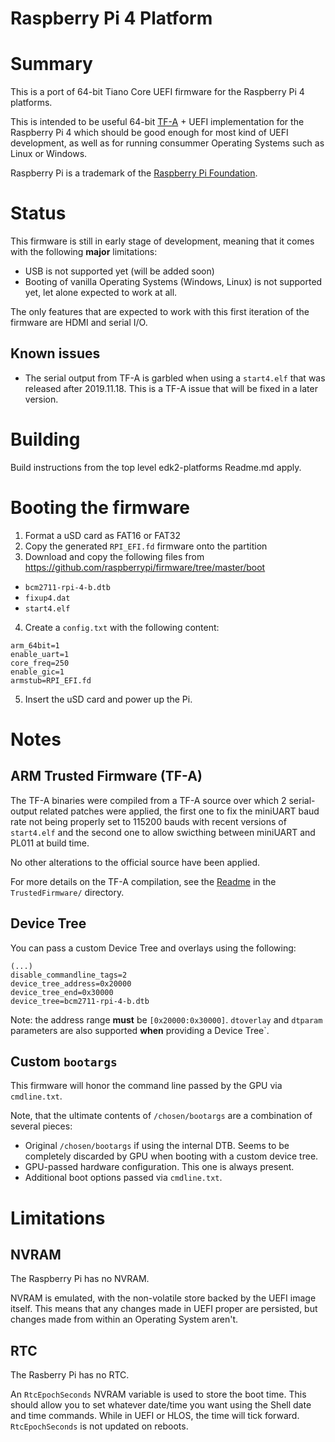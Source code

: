 Raspberry Pi 4 Platform
=======================

# Summary

This is a port of 64-bit Tiano Core UEFI firmware for the Raspberry Pi 4 platforms.

This is intended to be useful 64-bit [TF-A](https://www.trustedfirmware.org/) +
UEFI implementation for the Raspberry Pi 4 which should be good enough for most
kind of UEFI development, as well as for running consummer Operating Systems
such as Linux or Windows.

Raspberry Pi is a trademark of the [Raspberry Pi Foundation](https://www.raspberrypi.org).

# Status

This firmware is still in early stage of development, meaning that it comes with
the following __major__ limitations:

- USB is not supported yet (will be added soon)
- Booting of vanilla Operating Systems (Windows, Linux) is not supported yet,
  let alone expected to work at all.

The only features that are expected to work with this first iteration of the
firmware are HDMI and serial I/O.

## Known issues

- The serial output from TF-A is garbled when using a `start4.elf` that was
  released after 2019.11.18. This is a TF-A issue that will be fixed in a
  later version.

# Building

Build instructions from the top level edk2-platforms Readme.md apply.

# Booting the firmware

1. Format a uSD card as FAT16 or FAT32
2. Copy the generated `RPI_EFI.fd` firmware onto the partition
3. Download and copy the following files from https://github.com/raspberrypi/firmware/tree/master/boot
  - `bcm2711-rpi-4-b.dtb`
  - `fixup4.dat`
  - `start4.elf`
4. Create a `config.txt` with the following content:
  ```
  arm_64bit=1
  enable_uart=1
  core_freq=250
  enable_gic=1
  armstub=RPI_EFI.fd
  ```
5. Insert the uSD card and power up the Pi.

# Notes

## ARM Trusted Firmware (TF-A)

The TF-A binaries were compiled from a TF-A source over which 2 serial-output related
patches were applied, the first one to fix the miniUART baud rate not being properly
set to 115200 bauds with recent versions of `start4.elf` and the second one to allow
swicthing between miniUART and PL011 at build time.

No other alterations to the official source have been applied.

For more details on the TF-A compilation, see the [Readme](./TrustedFirmware/Readme.md)
in the `TrustedFirmware/` directory.

## Device Tree

You can pass a custom Device Tree and overlays using the following:

```
(...)
disable_commandline_tags=2
device_tree_address=0x20000
device_tree_end=0x30000
device_tree=bcm2711-rpi-4-b.dtb
```

Note: the address range **must** be `[0x20000:0x30000]`.
`dtoverlay` and `dtparam` parameters are also supported **when** providing a Device Tree`.

## Custom `bootargs`

This firmware will honor the command line passed by the GPU via `cmdline.txt`.

Note, that the ultimate contents of `/chosen/bootargs` are a combination of several pieces:
- Original `/chosen/bootargs` if using the internal DTB. Seems to be completely discarded by GPU when booting with a custom device tree.
- GPU-passed hardware configuration. This one is always present.
- Additional boot options passed via `cmdline.txt`.

# Limitations

## NVRAM

The Raspberry Pi has no NVRAM.

NVRAM is emulated, with the non-volatile store backed by the UEFI image itself. This
means that any changes made in UEFI proper are persisted, but changes made from within
an Operating System aren't.

## RTC

The Rasberry Pi has no RTC.

An `RtcEpochSeconds` NVRAM variable is used to store the boot time.
This should allow you to set whatever date/time you want using the Shell date and
time commands. While in UEFI or HLOS, the time will tick forward.
`RtcEpochSeconds` is not updated on reboots.
